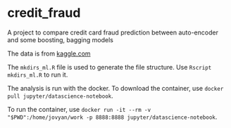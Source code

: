 # credit_fraud
A project to compare credit card fraud prediction between auto-encoder and some boosting, bagging models

The data is from [kaggle.com](https://www.kaggle.com/mlg-ulb/creditcardfraud/version/3)

The `mkdirs_ml.R` file is used to generate the file structure. Use `Rscript mkdirs_ml.R` to run it. 

The analysis is run with the docker. To download the container, use `docker pull jupyter/datascience-notebook`.

To run the container, use `docker run -it --rm -v "$PWD":/home/jovyan/work -p 8888:8888 jupyter/datascience-notebook`.
